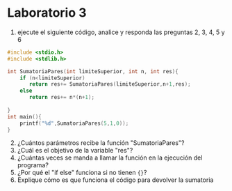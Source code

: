 # Laboratorio 3

1) ejecute el siguiente código, analice y responda las preguntas 2, 3, 4, 5 y 6
```C
#include <stdio.h>
#include <stdlib.h>

int SumatoriaPares(int limiteSuperior, int n, int res){
    if (n<limiteSuperior)
       return res+= SumatoriaPares(limiteSuperior,n+1,res);
    else
       return res+= n*(n+1);
    
}
int main(){
    printf("%d",SumatoriaPares(5,1,0));
}
```

2) ¿Cuántos parámetros recibe la función "SumatoriaPares"?
3) ¿Cuál es el objetivo de la variable "res"?
4) ¿Cuántas veces se manda a llamar la función en la ejecución del programa?
5) ¿Por qué el "if else" funciona si no tienen ```{}```?
6) Explique cómo es que funciona el código para devolver la sumatoria
